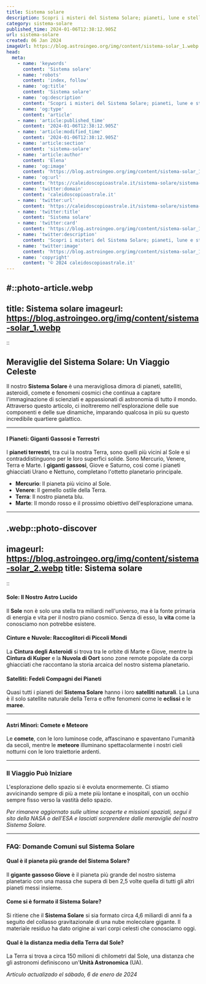 ```yaml
---
title: Sistema solare
description: Scopri i misteri del Sistema Solare; pianeti, lune e stelle in unavventura cosmica affascinante. Esplora con noi luniverso!
category: sistema-solare
published_time: 2024-01-06T12:38:12.905Z
url: sistema-solare
created: 06 Jan 2024
imageUrl: https://blog.astroingeo.org/img/content/sistema-solar_1.webp
head:
  meta:
    - name: 'keywords'
      content: 'Sistema solare'
    - name: 'robots'
      content: 'index, follow'
    - name: 'og:title'
      content: 'Sistema solare'
    - name: 'og:description'
      content: 'Scopri i misteri del Sistema Solare; pianeti, lune e stelle in unavventura cosmica affascinante. Esplora con noi luniverso!'
    - name: 'og:type'
      content: 'article'
    - name: 'article:published_time'
      content: '2024-01-06T12:38:12.905Z'
    - name: 'article:modified_time'
      content: '2024-01-06T12:38:12.905Z'
    - name: 'article:section'
      content: 'sistema-solare'
    - name: 'article:author'
      content: 'Elena'
    - name: 'og:image'
      content: 'https://blog.astroingeo.org/img/content/sistema-solar_1.webp'
    - name: 'og:url'
      content: 'https://caleidoscopioastrale.it/sistema-solare/sistema-solare'
    - name: 'twitter:domain'
      content: 'caleidoscopioastrale.it'
    - name: 'twitter:url'
      content: 'https://caleidoscopioastrale.it/sistema-solare/sistema-solare'
    - name: 'twitter:title'
      content: 'Sistema solare'
    - name: 'twitter:card'
      content: 'https://blog.astroingeo.org/img/content/sistema-solar_1.webp'
    - name: 'twitter:description'
      content: 'Scopri i misteri del Sistema Solare; pianeti, lune e stelle in unavventura cosmica affascinante. Esplora con noi luniverso!'
    - name: 'twitter:image'
      content: 'https://blog.astroingeo.org/img/content/sistema-solar_1.webp'
    - name: 'copyright'
      content: '© 2024 caleidoscopioastrale.it'
---
```

#::photo-article.webp
---
title: Sistema solare
imageurl: https://blog.astroingeo.org/img/content/sistema-solar_1.webp
---
::

## Meraviglie del Sistema Solare: Un Viaggio Celeste

Il nostro **Sistema Solare** è una meravigliosa dimora di pianeti, satelliti, asteroidi, comete e fenomeni cosmici che continua a captare l'immaginazione di scienziati e appassionati di astronomia di tutto il mondo. Attraverso questo articolo, ci inoltreremo nell'esplorazione delle sue componenti e delle sue dinamiche, imparando qualcosa in più su questo incredibile quartiere galattico.

---

#### I Pianeti: Giganti Gassosi e Terrestri
I **pianeti terrestri**, tra cui la nostra Terra, sono quelli più vicini al Sole e si contraddistinguono per le loro superfici solide. Sono Mercurio, Venere, Terra e Marte. I **giganti gassosi**, Giove e Saturno, così come i pianeti ghiacciati Urano e Nettuno, completano l'ottetto planetario principale.

- **Mercurio**: Il pianeta più vicino al Sole.
- **Venere**: Il gemello ostile della Terra.
- **Terra**: Il nostro pianeta blu.
- **Marte**: Il mondo rosso e il prossimo obiettivo dell'esplorazione umana.

---

.webp::photo-discover
---
imageurl: https://blog.astroingeo.org/img/content/sistema-solar_2.webp
title: Sistema solare
---
::

#### Sole: Il Nostro Astro Lucido
Il **Sole** non è solo una stella tra miliardi nell'universo, ma è la fonte primaria di energia e vita per il nostro piano cosmico. Senza di esso, la **vita** come la conosciamo non potrebbe esistere.

#### Cinture e Nuvole: Raccoglitori di Piccoli Mondi
La **Cintura degli Asteroidi** si trova tra le orbite di Marte e Giove, mentre la **Cintura di Kuiper** e la **Nuvola di Oort** sono zone remote popolate da corpi ghiacciati che raccontano la storia arcaica del nostro sistema planetario.

#### Satelliti: Fedeli Compagni dei Pianeti
Quasi tutti i pianeti del **Sistema Solare** hanno i loro **satelliti naturali**. La Luna è il solo satellite naturale della Terra e offre fenomeni come le **eclissi** e le **maree**.

---

#### Astri Minori: Comete e Meteore
Le **comete**, con le loro luminose code, affascinano e spaventano l'umanità da secoli, mentre le **meteore** illuminano spettacolarmente i nostri cieli notturni con le loro traiettorie ardenti.

--- 

### Il Viaggio Può Iniziare
L'esplorazione dello spazio si è evoluta enormemente. Ci stiamo avvicinando sempre di più a mete più lontane e inospitali, con un occhio sempre fisso verso la vastità dello spazio.

*Per rimanere aggiornato sulle ultime scoperte e missioni spaziali, segui il sito della NASA o dell'ESA e lasciati sorprendere dalle meraviglie del nostro Sistema Solare.*

---

### FAQ: Domande Comuni sul Sistema Solare

#### Qual è il pianeta più grande del Sistema Solare?

Il **gigante gassoso Giove** è il pianeta più grande del nostro sistema planetario con una massa che supera di ben 2,5 volte quella di tutti gli altri pianeti messi insieme.

#### Come si è formato il Sistema Solare?

Si ritiene che il **Sistema Solare** si sia formato circa 4,6 miliardi di anni fa a seguito del collasso gravitazionale di una nube molecolare gigante. Il materiale residuo ha dato origine ai vari corpi celesti che conosciamo oggi.

#### Qual è la distanza media della Terra dal Sole?

La Terra si trova a circa 150 milioni di chilometri dal Sole, una distanza che gli astronomi definiscono un'**Unità Astronomica** (UA).

_Artículo actualizado el sábado, 6 de enero de 2024_